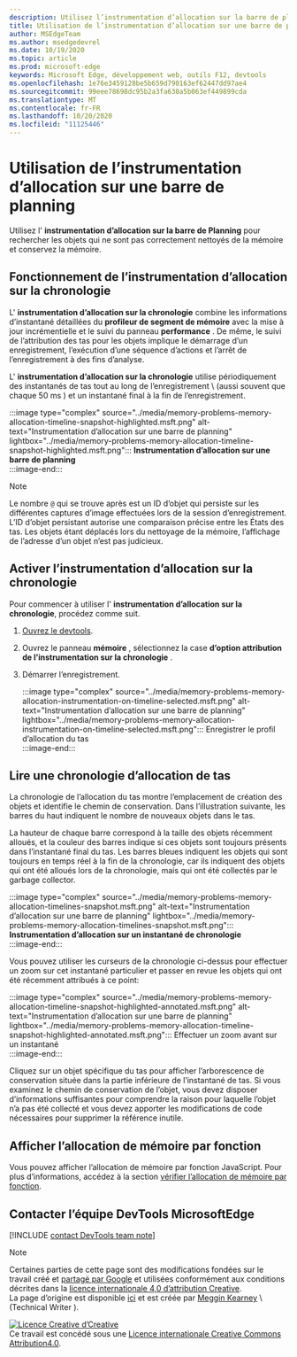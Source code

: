 ```yaml
---
description: Utilisez l’instrumentation d’allocation sur la barre de planning pour rechercher les objets qui ne sont pas correctement nettoyés de la mémoire et conservez la mémoire.
title: Utilisation de l’instrumentation d’allocation sur une barre de planning
author: MSEdgeTeam
ms.author: msedgedevrel
ms.date: 10/19/2020
ms.topic: article
ms.prod: microsoft-edge
keywords: Microsoft Edge, développement web, outils F12, devtools
ms.openlocfilehash: 1e76e3459128be5b659d790163ef62447dd97ae4
ms.sourcegitcommit: 99eee78698dc95b2a3fa638a5b063ef449899cda
ms.translationtype: MT
ms.contentlocale: fr-FR
ms.lasthandoff: 10/20/2020
ms.locfileid: "11125446"
---
```

<!-- Copyright Meggin Kearney 

   Licensed under the Apache License, Version 2.0 (the "License");
   you may not use this file except in compliance with the License.
   You may obtain a copy of the License at

       https://www.apache.org/licenses/LICENSE-2.0

   Unless required by applicable law or agreed to in writing, software
   distributed under the License is distributed on an "AS IS" BASIS,
   WITHOUT WARRANTIES OR CONDITIONS OF ANY KIND, either express or implied.
   See the License for the specific language governing permissions and
   limitations under the License. -->

# Utilisation de l’instrumentation d’allocation sur une barre de planning  

Utilisez l' **instrumentation d’allocation sur la barre de Planning** pour rechercher les objets qui ne sont pas correctement nettoyés de la mémoire et conservez la mémoire.  

## Fonctionnement de l’instrumentation d’allocation sur la chronologie  

L' **instrumentation d’allocation sur la chronologie** combine les informations d’instantané détaillées du **profileur de segment de mémoire** avec la mise à jour incrémentielle et le suivi du panneau **performance** .  De même, le suivi de l’attribution des tas pour les objets implique le démarrage d’un enregistrement, l’exécution d’une séquence d’actions et l’arrêt de l’enregistrement à des fins d’analyse.  

<!--todo: add profile memory problems (heap profiler) section when available  -->  
<!--todo: add profile evaluate performance (Performance panel) section when available  -->  

L' **instrumentation d’allocation sur la chronologie** utilise périodiquement des instantanés de tas tout au long de l’enregistrement \ (aussi souvent que chaque 50 ms \) et un instantané final à la fin de l’enregistrement.  

:::image type="complex" source="../media/memory-problems-memory-allocation-timeline-snapshot-highlighted.msft.png" alt-text="Instrumentation d’allocation sur une barre de planning" lightbox="../media/memory-problems-memory-allocation-timeline-snapshot-highlighted.msft.png":::
   **Instrumentation d’allocation sur une barre de planning**  
:::image-end:::  

> [!NOTE]
> Le nombre `@` qui se trouve après est un ID d’objet qui persiste sur les différentes captures d’image effectuées lors de la session d’enregistrement.  L’ID d’objet persistant autorise une comparaison précise entre les États des tas.  Les objets étant déplacés lors du nettoyage de la mémoire, l’affichage de l’adresse d’un objet n’est pas judicieux.  

## Activer l’instrumentation d’allocation sur la chronologie  

Pour commencer à utiliser l' **instrumentation d’allocation sur la chronologie**, procédez comme suit.  

1.  [Ouvrez le devtools][DevtoolsOpenIndex].  
1.  Ouvrez le panneau **mémoire** , sélectionnez la case **d’option attribution de l’instrumentation sur la chronologie** .  
1.  Démarrer l’enregistrement.  
    
    :::image type="complex" source="../media/memory-problems-memory-allocation-instrumentation-on-timeline-selected.msft.png" alt-text="Instrumentation d’allocation sur une barre de planning" lightbox="../media/memory-problems-memory-allocation-instrumentation-on-timeline-selected.msft.png":::
       Enregistrer le profil d’allocation du tas  
    :::image-end:::  
    
## Lire une chronologie d’allocation de tas  

La chronologie de l’allocation du tas montre l’emplacement de création des objets et identifie le chemin de conservation.  Dans l’illustration suivante, les barres du haut indiquent le nombre de nouveaux objets dans le tas.  

La hauteur de chaque barre correspond à la taille des objets récemment alloués, et la couleur des barres indique si ces objets sont toujours présents dans l’instantané final du tas.  Les barres bleues indiquent les objets qui sont toujours en temps réel à la fin de la chronologie, car ils indiquent des objets qui ont été alloués lors de la chronologie, mais qui ont été collectés par le garbage collector.  

:::image type="complex" source="../media/memory-problems-memory-allocation-timelines-snapshot.msft.png" alt-text="Instrumentation d’allocation sur une barre de planning" lightbox="../media/memory-problems-memory-allocation-timelines-snapshot.msft.png":::
   **Instrumentation d’allocation sur un instantané de chronologie**  
:::image-end:::  

<!--In the following figure, an action was performed 3 times.  The sample program caches five objects, so the last five blue bars are expected.  But the left-most blue bar indicates a potential problem.  -->  
<!--todo: redo figure 4 with multiple click actions  -->  

Vous pouvez utiliser les curseurs de la chronologie ci-dessus pour effectuer un zoom sur cet instantané particulier et passer en revue les objets qui ont été récemment attribués à ce point:  

:::image type="complex" source="../media/memory-problems-memory-allocation-timeline-snapshot-highlighted-annotated.msft.png" alt-text="Instrumentation d’allocation sur une barre de planning" lightbox="../media/memory-problems-memory-allocation-timeline-snapshot-highlighted-annotated.msft.png":::
   Effectuer un zoom avant sur un instantané  
:::image-end:::  

Cliquez sur un objet spécifique du tas pour afficher l’arborescence de conservation située dans la partie inférieure de l’instantané de tas.  Si vous examinez le chemin de conservation de l’objet, vous devez disposer d’informations suffisantes pour comprendre la raison pour laquelle l’objet n’a pas été collecté et vous devez apporter les modifications de code nécessaires pour supprimer la référence inutile.  

## Afficher l’allocation de mémoire par fonction  

Vous pouvez afficher l’allocation de mémoire par fonction JavaScript.  Pour plus d’informations, accédez à la section [vérifier l’allocation de mémoire par fonction][DevtoolsMemoryProblemsIndexInvestigateMemoryAllocationFunction].  

## Contacter l’équipe DevTools MicrosoftEdge  

[!INCLUDE [contact DevTools team note](../includes/contact-devtools-team-note.md)]  

<!-- links -->  

[DevToolsOpenIndex]: ../open.md "Ouvrir Microsoft Edge (chrome) DevTools | Documents Microsoft"
[DevtoolsMemoryProblemsIndexInvestigateMemoryAllocationFunction]: ./index.md#investigate-memory-allocation-by-function "Analyser l’allocation de mémoire par fonction-résoudre les problèmes de mémoire Documents Microsoft"  

<!--[HeapProfiler]: ./heap-snapshots.md "How to Record Heap Snapshots"  -->  
<!--[PerformancePanel]: ../profile/evaluate-performance/timeline-tool ""  -->  

[MicrosoftEdgeChannel]: https://www.microsoftedgeinsider.com/download "Télécharger un canal Microsoft Edge"  

> [!NOTE]
> Certaines parties de cette page sont des modifications fondées sur le travail créé et [partagé par Google][GoogleSitePolicies] et utilisées conformément aux conditions décrites dans la [licence internationale 4,0 d’attribution Creative][CCA4IL].  
> La page d’origine est disponible [ici](https://developers.google.com/web/tools/chrome-devtools/memory-problems/allocation-profiler) et est créée par [Meggin Kearney][MegginKearney] \ (Technical Writer \).  

[![Licence Creative d’Creative][CCby4Image]][CCA4IL]  
Ce travail est concédé sous une [Licence internationale Creative Commons Attribution4.0][CCA4IL].  

[CCA4IL]: https://creativecommons.org/licenses/by/4.0  
[CCby4Image]: https://i.creativecommons.org/l/by/4.0/88x31.png  
[GoogleSitePolicies]: https://developers.google.com/terms/site-policies  
[KayceBasques]: https://developers.google.com/web/resources/contributors/kaycebasques  
[MegginKearney]: https://developers.google.com/web/resources/contributors/megginkearney  
